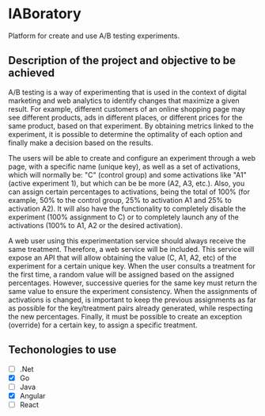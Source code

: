 # lABoratory
Platform for create and use A/B testing experiments.

## Description of the project and objective to be achieved
A/B testing is a way of experimenting that is used in the context of digital marketing and web analytics to identify changes that maximize a given result. For example, different customers of an online shopping page may see different products, ads in different places, or different prices for the same product, based on that experiment. By obtaining metrics linked to the experiment, it is possible to determine the optimality of each option and finally make a decision based on the results.

The users will be able to create and configure an experiment through a web page, with a specific name (unique key), as well as a set of activations, which will normally be: "C" (control group) and some activations like "A1" (active experiment 1), but which can be be more (A2, A3, etc.). Also, you can assign certain percentages to activations, being the total of 100% (for example, 50% to the control group, 25% to activation A1 and 25% to activation A2). It will also have the functionality to completely disable the experiment (100% assignment to C) or to completely launch any of the activations (100% to A1, A2 or the desired activation).

A web user using this experimentation service should always receive the same treatment. Therefore, a web service will be included. This service will expose an API that will allow obtaining the value (C, A1, A2, etc) of the experiment for a certain unique key. When the user consults a treatment for the first time, a random value will be assigned based on the assigned percentages. However, successive queries for the same key must return the same value to ensure the experiment consistency. When the assignments of activations is changed, is important to keep the previous assignments as far as possible for the key/treatment pairs already generated, while respecting the new percentages. Finally, it must be possible to create an exception (override) for a certain key, to assign a specific treatment.

## Techonologies to use
 - [ ] .Net
 - [x] Go
 - [ ] Java
 - [x] Angular
 - [ ] React